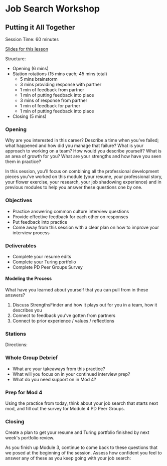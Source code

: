 # Job Search Workshop
## Putting it All Together

Session Time: 60 minutes

[Slides for this lesson](https://docs.google.com/presentation/d/1ncfDn8PO3bRTwZbNPU01w0kbHGvofLjupUzYBQZ_IVI/edit?usp=sharing)

Structure:
* Opening (6 mins)
* Station rotations (15 mins each; 45 mins total)
	* 5 mins brainstorm
	* 3 mins providing response with partner
	* 1 min of feedback from partner
	* 1 min of putting feedback into place
	* 3 mins of response from partner
	* 1 min of feedback for partner
	* 1 min of putting feedback into place
* Closing (5 mins)

### Opening
Why are you interested in this career? Describe a time when you've failed; what happened and how did you manage that failure? What is your approach to working on a team? How would you describe yourself? What is an area of growth for you? What are your strengths and how have you seen them in practice?

In this session, you'll focus on combining all the professional development pieces you've worked on this module (your resume, your professional story, your flower exercise, your research, your job shadowing experience) and in previous modules to help you answer these questions one by one.

### Objectives
* Practice answering common culture interview questions
* Provide effective feedback for each other on responses
* Put feedback into practice
* Come away from this session with a clear plan on how to improve your interview process

### Deliverables
* Complete your resume edits
* Complete your Turing portfolio
* Complete PD Peer Groups Survey

#### Modeling the Process
What have you learned about yourself that you can pull from in these answers?
1. Discuss StrengthsFinder and how it plays out for you in a team, how it describes you 
2. Connect to feedback you’ve gotten from partners
3. Connect to prior experience / values / reflections

### Stations
Directions:

### Whole Group Debrief
* What are your takeaways from this practice?
* What will you focus on in your continued interview prep?
* What do you need support on in Mod 4?

### Prep for Mod 4
Using the practice from today, think about your job search that starts next mod, and fill out the survey for Module 4 PD Peer Groups.

### Closing
Create a plan to get your resume and Turing portfolio finished by next week's portfolio review. 

As you finish up Module 3, continue to come back to these questions that we posed at the beginning of the session. Assess how confident you feel to answer any of these as you keep going with your job search:


